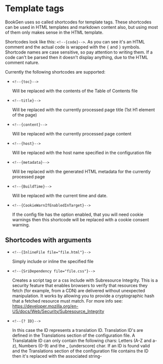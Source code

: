 # Template tags

BookGen uses so called shortcodes for template tags. These shortcodes can be used in HTML templates and markdown content also, but using most of them only makes sense in the HTML template.

Shortcodes look like this: ```<!--{code}-->```. As you can see it's an HTML comment and the actual code is wrapped with the ```{``` and ```}``` symbols. Shortcode names are case sensitive, so pay attention to writing them. If a code can't be parsed then it doesn't display anything, due to the HTML comment nature.

Currently the following shortcodes are supported:

* ```<!--{toc}-->```
    
    Will be replaced with the contents of the Table of Contents file

* ```<!--title}-->```
    
    Will be replaced with the currently processed page title (1st H1 element of the page)
    
* ```<!--{content}-->```

    Will be replaced with the currently processed page content

* ```<!--{host}-->```

    Will be replaced with the host name specified in the configuration file

* ```<!--{metadata}-->```

    Will be replaced with the generated HTML metadata for the currently processed page

* ```<!--{BuildTime}-->```

    Will be replaced with the current time and date.

* ```<!--{CookieWarnIfEnabledInTarget}-->``` 

    If the config file has the option enabled, that you will need cookie warnings then this shortcode will be replaced with a cookie consent warning.

## Shortcodes with arguments

* ```<!--{InlineFile file="file.html"}-->```

    Simply include or inline the specified file

* ```<!--{SriDependency file="file.css"}-->```

    Creates a script tag or a css include with Subresource Integrity. This is a security feature that enables browsers to verify that resources they fetch (for example, from a CDN) are delivered without unexpected manipulation. It works by allowing you to provide a cryptographic hash that a fetched resource must match. For more info see: https://developer.mozilla.org/en-US/docs/Web/Security/Subresource_Integrity
    
* ```<!--{? ID}-->```

    In this case the ID represents a translation ID. Translation ID's are defined in the Translations section of the configuration file. A Translatable ID can only contain the following chars: Letters (A-Z and a-z), Numbers (0-9) and the _ (underscore) char. If an ID is found valid and the Translations section of the configuration file contains the ID then it's replaced with the associated string-